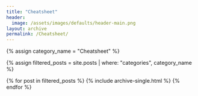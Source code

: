 ```yaml
---
title: "Cheatsheet"
header:
  image: /assets/images/defaults/header-main.png
layout: archive
permalink: /Cheatsheet/
---
```


{% assign category_name = "Cheatsheet" %}

{% assign filtered_posts = site.posts | where: "categories", category_name %}

{% for post in filtered_posts %}
  {% include archive-single.html %}
{% endfor %}